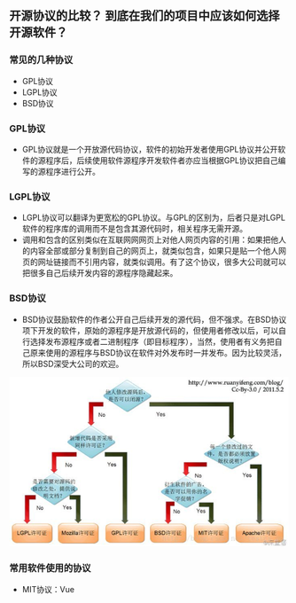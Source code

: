 ## 开源协议的比较？ 到底在我们的项目中应该如何选择开源软件？

### 常见的几种协议

* GPL协议
* LGPL协议
* BSD协议

###  GPL协议

* GPL协议就是一个开放源代码协议，软件的初始开发者使用GPL协议并公开软件的源程序后，后续使用软件源程序开发软件者亦应当根据GPL协议把自己编写的源程序进行公开。

### LGPL协议

* LGPL协议可以翻译为更宽松的GPL协议。与GPL的区别为，后者只是对LGPL软件的程序库的调用而不是包含其源代码时，相关程序无需开源。
* 调用和包含的区别类似在互联网网网页上对他人网页内容的引用：如果把他人的内容全部或部分复制到自己的网页上，就类似包含，如果只是贴一个他人网页的网址链接而不引用内容，就类似调用。有了这个协议，很多大公司就可以把很多自己后续开发内容的源程序隐藏起来。

### BSD协议

* BSD协议鼓励软件的作者公开自己后续开发的源代码，但不强求。在BSD协议项下开发的软件，原始的源程序是开放源代码的，但使用者修改以后，可以自行选择发布源程序或者二进制程序（即目标程序），当然，使用者有义务把自己原来使用的源程序与BSD协议在软件对外发布时一并发布。因为比较灵活，所以BSD深受大公司的欢迎。



![](../../img/dai/agreement/agreement.jpg)





###  常用软件使用的协议

* MIT协议：Vue 